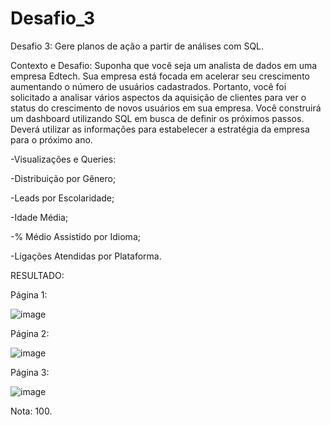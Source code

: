 # Desafio_3

Desafio 3: Gere planos de ação a partir de análises com SQL.

Contexto e Desafio:
Suponha que você seja um analista de dados em uma empresa Edtech. Sua empresa está focada em acelerar seu crescimento aumentando o número de usuários cadastrados. Portanto, você foi solicitado a analisar vários aspectos da aquisição de clientes para ver o status do crescimento de novos usuários em sua empresa. Você construirá um dashboard utilizando SQL em busca de definir os próximos passos. Deverá utilizar as informações para estabelecer a estratégia da empresa para o próximo ano.

-Visualizações e Queries:

-Distribuição por Gênero;

-Leads por Escolaridade;

-Idade Média;

-% Médio Assistido por Idioma;

-Ligações Atendidas por Plataforma.

RESULTADO: 

Página 1:

![image](https://github.com/Ygor-m/Desafio_3/assets/154222907/6dd7293c-a69d-4b2e-9c6f-a843f26f9768)

Página 2:

![image](https://github.com/Ygor-m/Desafio_3/assets/154222907/5ac4b2e4-1572-440a-8606-c24ec413c83c)

Página 3:

![image](https://github.com/Ygor-m/Desafio_3/assets/154222907/fa8119fc-1d14-4b94-bce7-edd95b78f541)

Nota: 100.

